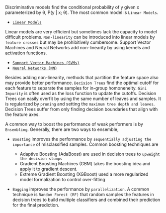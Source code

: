 Discriminative models find the conditional probability of y given x parameterized by θ, P(y | x; θ). The most common model is `Linear Models`.

-   [`Linear Models`](./LinearModels.md)

Linear models are very efficient but sometimes lack the capacity to model difficult problems. `Non-linearity` can be introduced into linear models by `feature crosses` but may be prohibitively cumbersome. Support Vector Machines and Neural Networks add non-linearity by using kernels and activation functions.

-   [`Support Vector Machines (SVMs)`](./SVMs.md)
-   [`Neural Networks (NN)`](./NNs.md)

Besides adding non-linearity, methods that partition the feature space also may provide better performance. `Decision Trees` find the optimal cutoff for each feature to separate the samples for in-group homoneneity. `Gini Impurity` is often used as the loss function to update the cutoffs. Decision Trees can easily overfit by using the same number of leaves and samples. It is regularized by `pruning` and setting the `maximum tree depth and leaves`. Decision Trees suffer from only finding decision boundaries that align with the feature axes.

A common way to boost the performance of weak performers is by `Ensembling`. Generally, there are two ways to ensemble,

-   `Boosting` improves the performance by `sequentially adjusting the importance` of misclassified samples. Common boosting techniques are
    -   Adaptive Boosting (AdaBoost) are used in decision trees to `upweight the decision stumps`
    -   Gradient Boosting Machines (GBM) takes the boosting idea and apply it to gradient descent.
    -   Extreme Gradient Boosting (XGBoost) used a more regularized model formalization to control over-fitting

-   `Bagging` improves the performance by `parallelization`. A common technique is `Random Forest (RF)` that random samples the features in decision trees to build multiple classifiers and combined their prediction for the final prediction.

